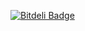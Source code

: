 


[![Bitdeli Badge](https://d2weczhvl823v0.cloudfront.net/jeromechan/webdevtools/trend.png)](https://bitdeli.com/free "Bitdeli Badge")

